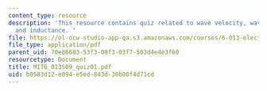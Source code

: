 ```yaml
---
content_type: resource
description: 'This resource contains quiz related to wave velocity, wave intensity,
  and inductance. '
file: https://ol-ocw-studio-app-qa.s3.amazonaws.com/courses/6-013-electromagnetics-and-applications-spring-2009/b0583d12e094e5ed843d30b00f4d71cd_MIT6_013S09_quiz01.pdf
file_type: application/pdf
parent_uid: 70e86683-53f3-08f3-03f7-503d4e4e3f60
resourcetype: Document
title: MIT6_013S09_quiz01.pdf
uid: b0583d12-e094-e5ed-843d-30b00f4d71cd
---
```

